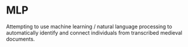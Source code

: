 # MLP
Attempting to use machine learning / natural language processing to automatically identify and connect individuals from transcribed medieval documents.
